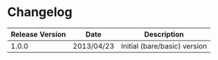 Changelog
=========

|Release Version|Date|Description
|---------------|----|-----------|
|1.0.0|2013/04/23|Initial (bare/basic) version|
